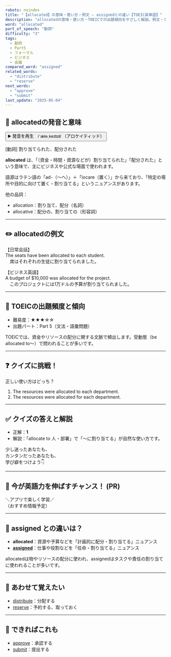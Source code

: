 ```yaml
---
robots: noindex
title: "【allocated】の意味・使い方・例文 ― assignedとの違い【TOEIC英単語】"
description: "allocatedの意味・使い方・TOEICでの出題傾向をやさしく解説。例文・クイズ付きでassignedとの違いもわかりやすく学べます。"
word: "allocated"
part_of_speech: "動詞"
difficulty: "3"
tags:
  - 動詞
  - Part5
  - フォーマル
  - ビジネス
  - 会議
compared_word: "assigned"
related_words:
  - "distribute"
  - "reserve"
next_words:
  - "approve"
  - "submit"
last_update: "2025-05-04"
---
```


## 🔰 allocatedの発音と意味

<button class="play-audio" onclick="playTTS('allocated')">
  <span class="play-audio-main">
    ▶️ 発音を再生　/ˈæləˌkeɪtɪd/
  </span>
  <span class="play-audio-sub">
    （アロケイティッド）
  </span>
</button>

[動詞] 割り当てられた、配分された

**allocated** は、「（資金・時間・資源などが）割り当てられた」「配分された」という意味で、主にビジネスや公式な場面で使われます。

語源はラテン語の「ad-（～へ）」＋「locare（置く）」から来ており、「特定の場所や目的に向けて置く・割り当てる」というニュアンスがあります。

他の品詞：  
- allocation：割り当て、配分（名詞）
- allocative：配分の、割り当ての（形容詞）

---

## ✏️ allocatedの例文

【日常会話】  
The seats have been allocated to each student.  
　席はそれぞれの生徒に割り当てられました。

【ビジネス英語】  
A budget of $10,000 was allocated for the project.  
　このプロジェクトには1万ドルの予算が割り当てられました。

---

## 🎯 TOEICの出題頻度と傾向

- 難易度：★★★☆☆
- 出題パート：Part 5（文法・語彙問題）

TOEICでは、資金やリソースの配分に関する文脈で頻出します。受動態（be allocated to～）で問われることが多いです。

---

## ❓ クイズに挑戦！

正しい使い方はどっち？

1. The resources were allocated to each department.  
2. The resources were allocated for each department.

---

## ✅ クイズの答えと解説

- 正解：**1**
- 解説：「allocate to 人・部署」で「～に割り当てる」が自然な使い方です。

少し迷ったあなたも、  
カンタンだったあなたも、  
学び癖をつけよう👇️

---

## 🚀 今が英語力を伸ばすチャンス！ (PR)

<div class="info-center">
＼アプリで楽しく学習／<br>  
（おすすめ情報予定）
</div>

---

## 🤔  assigned との違いは？

- **allocated**：資源や予算などを「計画的に配分・割り当てる」ニュアンス
- **[assigned](/assigned)**：仕事や役割などを「任命・割り当てる」ニュアンス

allocatedは物やリソースの配分に使われ、assignedはタスクや責任の割り当てに使われることが多いです。

---

## 🧩 あわせて覚えたい

- [distribute](/distribute)：分配する
- [reserve](/reserve)：予約する、取っておく

---

## 📖 できればこれも

- [approve](/approve)：承認する
- [submit](/submit)：提出する

<!-- cvid: aid28_bid16 -->
